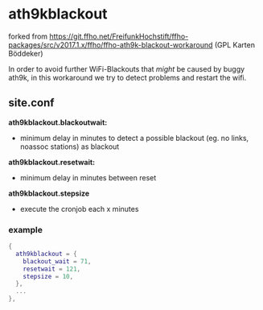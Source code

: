ath9kblackout
=============

forked from https://git.ffho.net/FreifunkHochstift/ffho-packages/src/v2017.1.x/ffho/ffho-ath9k-blackout-workaround
(GPL Karten Böddeker)

In order to avoid further WiFi-Blackouts that *might* be caused by buggy ath9k,
in this workaround we try to detect problems and restart the wifi.

site.conf
---------

**ath9kblackout.blackoutwait:**
- minimum delay in minutes to detect a possible blackout (eg. no links, noassoc stations) as blackout

**ath9kblackout.resetwait:**
- minimum delay in minutes between reset

**ath9kblackout.stepsize**
- execute the cronjob each x minutes

### example
```lua
{
  ath9kblackout = {
    blackout_wait = 71,
    resetwait = 121,
    stepsize = 10,
  },
  ...
},
```

